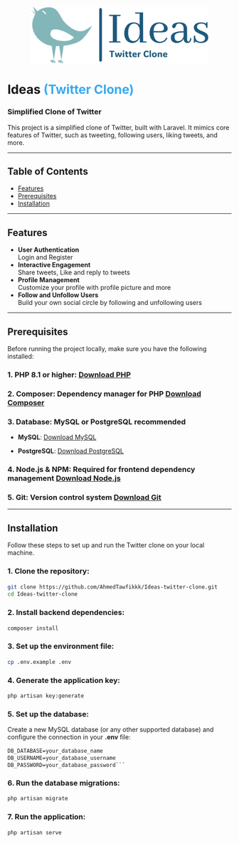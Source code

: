 <p align="center">
  <a href="https://github.com/AhmedTawfikkk/Ideas-twitter-clone.git" target="_blank">
    <img src="public/ideas-high-resolution-logo-transparent.png" width="400" alt="Ideas">
  </a>
</p>

# Ideas <span style="color:#38ABF2">(Twitter Clone)</span>

### Simplified Clone of Twitter

This project is a simplified clone of Twitter, built with Laravel. It mimics core features of Twitter, such as tweeting, following users, liking tweets, and more.

---
## Table of Contents

- [Features](#features)
- [Prerequisites](#prerequisites)
- [Installation](#installation)

---

## Features
- **User Authentication**  
  Login and Register
- **Interactive Engagement**  
  Share tweets, Like and reply to tweets
- **Profile Management**  
  Customize your profile with profile picture and more
- **Follow and Unfollow Users**   
  Build your own social circle by following and unfollowing users
---

## Prerequisites

Before running the project locally, make sure you have the following installed:

### 1. **PHP 8.1 or higher**: [Download PHP](https://www.php.net/downloads)
### 2. **Composer**: Dependency manager for PHP [Download Composer](https://getcomposer.org/download/)
### 3. **Database**: MySQL or PostgreSQL recommended
- **MySQL**: [Download MySQL](https://www.mysql.com/downloads/)

- **PostgreSQL**: [Download PostgreSQL](https://www.postgresql.org/download/)
### 4. **Node.js & NPM**: Required for frontend dependency management [Download Node.js](https://nodejs.org/en/download/)
### 5. **Git**: Version control system [Download Git](https://git-scm.com/)

---

## Installation

Follow these steps to set up and run the Twitter clone on your local machine.

### 1. Clone the repository:

```bash
git clone https://github.com/AhmedTawfikkk/Ideas-twitter-clone.git
cd Ideas-twitter-clone
``` 

### 2. Install backend dependencies:

```bash
composer install
```

### 3. Set up the environment file:

```bash
cp .env.example .env
```
### 4. Generate the application key:

```bash
php artisan key:generate
```
### 5. Set up the database:
Create a new MySQL database (or any other supported database) and configure the connection in your **.env** file:

```env
DB_DATABASE=your_database_name
DB_USERNAME=your_database_username
DB_PASSWORD=your_database_password```
```
### 6. Run the database migrations:

```bash
php artisan migrate
```
### 7. Run the application:

```bash
php artisan serve
```

 
